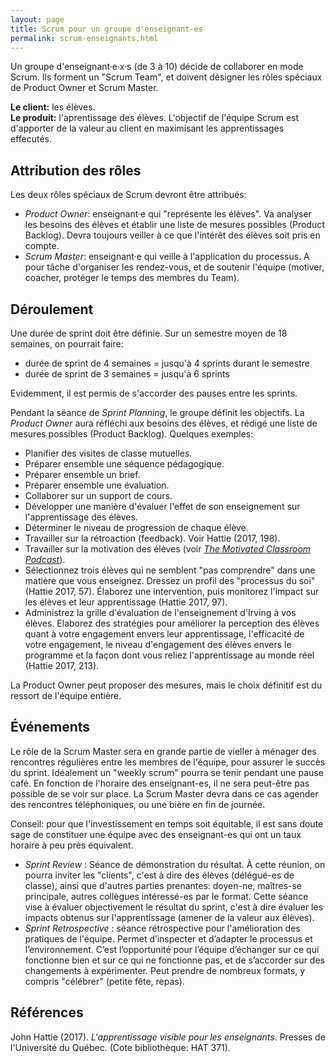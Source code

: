 ```yaml
---
layout: page
title: Scrum pour un groupe d'enseignant-es
permalink: scrum-enseignants.html
---
```


Un groupe d'enseignant·e·x·s (de 3 à 10) décide de collaborer en mode Scrum. Ils forment un "Scrum Team", et doivent désigner les rôles spéciaux de Product Owner et Scrum Master.

**Le client:** les élèves.  
**Le produit:** l'aprentissage des élèves. L'objectif de l'équipe Scrum est d'apporter de la valeur au client en maximisant les apprentissages effecutés.

## Attribution des rôles

Les deux rôles spéciaux de Scrum devront être attribués: 

- *Product Owner*: enseignant·e qui "représente les élèves". Va analyser les besoins des élèves et établir une liste de mesures possibles (Product Backlog). Devra toujours veiller à ce que l'intérêt des élèves soit pris en compte.
- *Scrum Master*: enseignant·e qui veille à l'application du processus. A pour tâche d'organiser les rendez-vous, et de soutenir l'équipe (motiver, coacher, protéger le temps des membres du Team).

## Déroulement

Une durée de sprint doit être définie. Sur un semestre moyen de 18 semaines, on pourrait faire:

- durée de sprint de 4 semaines = jusqu'à 4 sprints durant le semestre
- durée de sprint de 3 semaines = jusqu'à 6 sprints

Evidemment, il est permis de s'accorder des pauses entre les sprints.

Pendant la séance de *Sprint Planning*, le groupe définit les objectifs. La *Product Owner* aura réfléchi aux besoins des élèves, et rédigé une liste de mesures possibles (Product Backlog). Quelques exemples:

- Planifier des visites de classe mutuelles.
- Préparer ensemble une séquence pédagogique.
- Préparer ensemble un brief.
- Préparer ensemble une évaluation.
- Collaborer sur un support de cours.
- Développer une manière d'évaluer l'effet de son enseignement sur l'apprentissage des élèves.
- Déterminer le niveau de progression de chaque élève.
- Travailler sur la rétroaction (feedback). Voir Hattie (2017, 198).
- Travailler sur la motivation des élèves (voir *[The Motivated Classroom Podcast](https://www.liamprinter.com/podcast.html)*).
- Sélectionnez trois élèves qui ne semblent "pas comprendre" dans une matière que vous enseignez. Dressez un profil des "processus du soi" (Hattie 2017, 57). Élaborez une intervention, puis monitorez l'impact sur les élèves et leur apprentissage (Hattie 2017, 97).
- Administrez la grille d'évaluation de l'enseignement d'Irving à vos élèves. Elaborez des stratégies pour améliorer la perception des élèves quant à votre engagement envers leur apprentissage, l'efficacité de votre engagement, le niveau d'engagement des élèves envers le programme et la façon dont vous reliez l'apprentissage au monde réel (Hattie 2017, 213).

La Product Owner peut proposer des mesures, mais le choix définitif est du ressort de l'équipe entière.

## Événements

Le rôle de la Scrum Master sera en grande partie de vieller à ménager des rencontres régulières entre les membres de l'équipe, pour assurer le succès du sprint. Idéalement un "weekly scrum" pourra se tenir pendant une pause café. En fonction de l'horaire des enseignant-es, il ne sera peut-être pas possible de se voir sur place. La Scrum Master devra dans ce cas agender des rencontres téléphoniques, ou une bière en fin de journée.

Conseil: pour que l'investissement en temps soit équitable, il est sans doute sage de constituer une équipe avec des enseignant-es qui ont un taux horaire à peu près équivalent.

- *Sprint Review* : Séance de démonstration du résultat. À cette réunion, on pourra inviter les "clients", c'est à dire des élèves (délégué-es de classe), ainsi que d'autres parties prenantes: doyen-ne, maîtres-se principale, autres collègues intéressé-es par le format. Cette séance vise à évaluer objectivement le résultat du sprint, c'est à dire évaluer les impacts obtenus sur l'apprentissage (amener de la valeur aux élèves).
- *Sprint Retrospective* : séance rétrospective pour l'amélioration des pratiques de l'équipe. Permet d’inspecter et d’adapter le processus et l’environnement. C’est l’opportunité pour l’équipe d’échanger sur ce qui fonctionne bien et sur ce qui ne fonctionne pas, et de s’accorder sur des changements à expérimenter. Peut prendre de nombreux formats, y compris "célébrer" (petite fête, repas).

## Références

John Hattie (2017). *L'apprentissage visible pour les enseignants*. Presses de l'Université du Québec. (Cote bibliothèque: HAT 371).